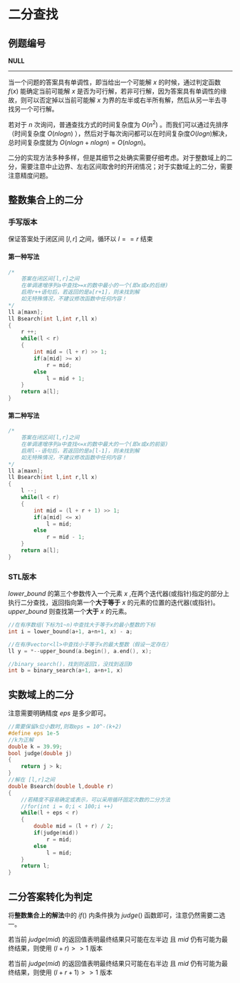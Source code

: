 <script type="text/javascript" async src="https://cdn.mathjax.org/mathjax/latest/MathJax.js?config=TeX-MML-AM_CHTML"> </script>
# 二分查找

## 例题编号

**NULL** 

------

当一个问题的答案具有单调性，即当给出一个可能解 $x$ 的时候，通过判定函数 $f(x)$ 能确定当前可能解 $x$ 是否为可行解，若非可行解，因为答案具有单调性的缘故，则可以否定掉以当前可能解 $x$ 为界的左半或右半所有解，然后从另一半去寻找另一个可行解。

若对于 $n$ 次询问，普通查找方式的时间复杂度为 $O(n^2)$ 。而我们可以通过先排序（时间复杂度 $O(nlogn)$ ），然后对于每次询问都可以在时间复杂度$O(logn)$解决，总时间复杂度就为 $O(nlogn+nlogn)=O(nlogn)$。

二分的实现方法多种多样，但是其细节之处确实需要仔细考虑。对于整数域上的二分，需要注意中止边界、左右区间取舍时的开闭情况；对于实数域上的二分，需要注意精度问题。

## 整数集合上的二分

### 手写版本

保证答案处于闭区间 $[l,r]$ 之间，循环以 $l==r$ 结束

#### 第一种写法

```c++
/*
	答案在闭区间[l,r]之间
	在单调递增序列a中查找>=x的数中最小的一个(即x或x的后继) 
	启用r++语句后，若返回的是a[r+1]，则未找到解 
	如无特殊情况，不建议修改函数中任何内容！
*/
ll a[maxn];
ll Bsearch(int l,int r,ll x)
{
	r ++;
	while(l < r)
	{
		int mid = (l + r) >> 1;
		if(a[mid] >= x)
			r = mid;
		else
			l = mid + 1;
	}
	return a[l];
} 
```

#### 第二种写法

```c++
/*
	答案在闭区间[l,r]之间
	在单调递增序列a中查找<=x的数中最大的一个(即x或x的前驱) 
	启用l--语句后，若返回的是a[l-1]，则未找到解 
	如无特殊情况，不建议修改函数中任何内容！
*/
ll a[maxn];
ll Bsearch(int l,int r,ll x)
{
	l --;
	while(l < r)
	{
		int mid = (l + r + 1) >> 1;
		if(a[mid] <= x)
			l = mid;
		else
			r = mid - 1;
	}
	return a[l];
} 
```

### STL版本

$lower\_bound$ 的第三个参数传入一个元素 $x$ ,在两个迭代器(或指针)指定的部分上执行二分查找，返回指向第一个**大于等于** $x$ 的元素的位置的迭代器(或指针)。$upper\_bound$ 则查找第一个**大于** $x$  的元素。

```c++
//在有序数组(下标为1~n)中查找大于等于x的最小整数的下标
int i = lower_bound(a+1, a+n+1, x) - a;

//在有序vector<ll>中查找小于等于x的最大整数（假设一定存在）
ll y = *--upper_bound(a.begin(), a.end(), x);

//binary_search()，找到则返回1，没找到返回0
int b = binary_search(a+1, a+n+1, x)
```



## 实数域上的二分

注意需要明确精度 $eps$ 是多少即可。

```c++
//需要保留k位小数时,则取eps = 10^-(k+2) 
#define eps 1e-5
//k为正解 
double k = 39.99;
bool judge(double j)
{
	return j > k;
}
//解在 [l,r]之间 
double Bsearch(double l,double r)
{
	//若精度不容易确定或表示，可以采用循环固定次数的二分方法
    //for(int i = 0;i < 100;i ++)
    while(l + eps < r)
	{
		double mid = (l + r) / 2;
		if(judge(mid))
			r = mid;
		else
			l = mid;
	}
	return l;
}
```



## 二分答案转化为判定

将**整数集合上的解法**中的 $if()$ 内条件换为 $judge()$ 函数即可，注意仍然需要二选一。

若当前 $judge(mid)$ 的返回值表明最终结果只可能在左半边 且 $mid$ 仍有可能为最终结果，则使用 $(l + r) >> 1$ 版本

若当前 $judge(mid)$ 的返回值表明最终结果只可能在右半边 且 $mid$ 仍有可能为最终结果，则使用 $(l + r+1) >> 1$ 版本
